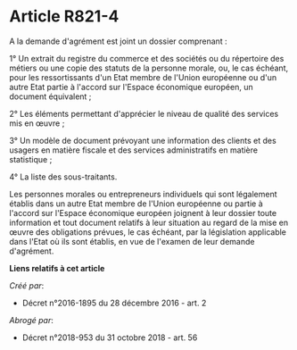 # Article R821-4

A la demande d'agrément est joint un dossier comprenant : 

1° Un extrait du registre du commerce et des sociétés ou du répertoire des métiers ou une copie des statuts de la personne
morale, ou, le cas échéant, pour les ressortissants d'un Etat membre de l'Union européenne ou d'un autre Etat partie à
l'accord sur l'Espace économique européen, un document équivalent ; 

2° Les éléments permettant d'apprécier le niveau de qualité des services mis en œuvre ; 

3° Un modèle de document prévoyant une information des clients et des usagers en matière fiscale et des services
administratifs en matière statistique ; 

4° La liste des sous-traitants. 

Les personnes morales ou entrepreneurs individuels qui sont légalement établis dans un autre Etat membre de l'Union
européenne ou partie à l'accord sur l'Espace économique européen joignent à leur dossier toute information et tout document
relatifs à leur situation au regard de la mise en œuvre des obligations prévues, le cas échéant, par la législation
applicable dans l'Etat où ils sont établis, en vue de l'examen de leur demande d'agrément.

**Liens relatifs à cet article**

_Créé par_:

  - Décret n°2016-1895 du 28 décembre 2016 - art. 2

_Abrogé par_:

  - Décret n°2018-953 du 31 octobre 2018 - art. 56
